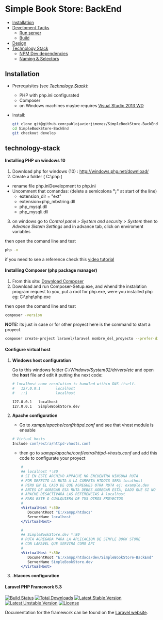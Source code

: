Simple Book Store: BackEnd
======================
- [Installation](#installation)
- [Develoment Tacks](#develoment-tacks)
	- [Run server](#run-server)
	- [Build](#build)
- [Design](#design)
- [Technology Stack](#technology-stack)
	- [NPM Dev dependencies](#npm-dev-dependencies)
	- [Naming & Selectors](#naming-&-selectors)


Installation
------------
- Prerequisites (see _[Technology Stack](#technology-stack)_):
    * PHP with php.ini configurated
    * Composer
    * on Windows machines maybe requires [Visual Studio 2013 WD](https://www.visualstudio.com/downloads/download-visual-studio-vs#d-express-windows-desktop)
- Install:

	```bash
	git clone git@github.com:pablojavierjimenez/SimpleBookStore-BackEnd.git
	cd SimpleBookStore-BackEnd
	git checkout develop
	```










technology-stack
----------------
#### Installing PHP on windows 10
1. Download php for windows (10) : http://windows.php.net/download/
2. Create a folder ( C:\php )
  - rename file php.iniDevelopment to php.ini
  - Uncomment that comandas: (delete a semicolona **";"** at start of the line)
    - extension_dir = "ext"
    - extension=php_mbstring.dll
    - php_mysql.dll
    - php_mysqli.dll
3. on windows go to  _Control panel > System and security > System_ then to _Advance Sistem Settings_ and in advance tab, click on enviroment variables

then open the comand line and test
```bash
php -v
```
if you need to see a reference check this [video tutorial](https://youtu.be/kuMTZowwjus?t=3m14s)

#### Installing Composer (php package manager)
1. From this site: [Download Composer](https://getcomposer.org/download/)
2. Download and run Composer-Setup.exe, and whend the instalation program request to you, put a root for php.exe, were you installed php eg:  C:\php\php.exe

then open the comand line and test
```bash
composer -version
```
**NOTE:** its just in case or for other proyect here is the command to start a proyect
```bash
composer create-project laravel/laravel nombre_del_proyecto --prefer-dist
```

#### Configure virtual host

1. __Windows host configuration__
	
	Go to this windows folder _C:/Windows/System32/drivers/etc_ and open the __host__ file 
	and edit it putting the next code:
	```apache
	# localhost name resolution is handled within DNS itself.
	#	127.0.0.1       localhost
	#	::1             localhost

	127.0.0.1   localhost
	127.0.0.1	SimpleBookStore.dev
	```

2. __Apache configuration__

	* Go to _xampp/apache/conf/httpd.conf_ and see that vhost module is eneable
	```apache
	# Virtual hosts
	Include conf/extra/httpd-vhosts.conf
	```
	* then go to _xampp/apache/conf/extra/httpd-vhosts.conf_ and add this code to configurate your proyect
	```apache
		#
		## localhost *:80
		# SI EN ESTE ARCHIVO APPACHE NO ENCUENTRA NINGUNA RUTA 
		# POR DEFECTO LA RUTA A LA CARPETA HTDOCS SERA localhost
		# PERO EN EL CASO DE QUE AGREGUES OTRA RUTA ej: example.dev
		# ANTES DE AGREGAR ESA RUTA DEBES AGREGAR ESTA, DADO QUE SI NO LO HACES
		# APACHE DESACTIVARA LAS REFERENCIAS A localhost 
		# PARA ESTE O CUALQUIERA DE TUS OTROS PROYECTOS
		#
		<VirtualHost *:80>
		   DocumentRoot "E:/xampp/htdocs"
		   ServerName localhost
		</VirtualHost>

		#
		## SimpleBookStore.dev *:80
		# RUTA AGREGADA PARA LA APLICACION DE SIMPLE BOOK STORE
		# CON LARAVEL QUE SERVIRA COMO API
		#
		<VirtualHost *:80>
		   DocumentRoot "E:/xampp/htdocs/dev/SimpleBookStore-BackEnd"
		   ServerName SimpleBookStore.dev
		</VirtualHost>
	```
3. __.htacces configuration__


#### Laravel PHP Framework 5.3

[![Build Status](https://travis-ci.org/laravel/framework.svg)](https://travis-ci.org/laravel/framework)
[![Total Downloads](https://poser.pugx.org/laravel/framework/d/total.svg)](https://packagist.org/packages/laravel/framework)
[![Latest Stable Version](https://poser.pugx.org/laravel/framework/v/stable.svg)](https://packagist.org/packages/laravel/framework)
[![Latest Unstable Version](https://poser.pugx.org/laravel/framework/v/unstable.svg)](https://packagist.org/packages/laravel/framework)
[![License](https://poser.pugx.org/laravel/framework/license.svg)](https://packagist.org/packages/laravel/framework)

Documentation for the framework can be found on the [Laravel website](https://laravel.com/docs/5.3/).
